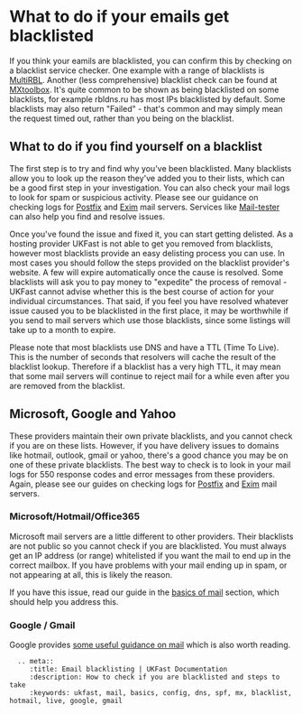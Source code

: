 # What to do if your emails get blacklisted

If you think your eamils are blacklisted, you can confirm this by checking on a blacklist service checker. One example with a range of blacklists is [MultiRBL](http://multirbl.valli.org/). Another (less comprehensive) blacklist check can be found at [MXtoolbox](https://mxtoolbox.com/). It's quite common to be shown as being blacklisted on some blacklists, for example rbldns.ru has most IPs blacklisted by default. Some blacklists may also return "Failed" - that's common and may simply mean the request timed out, rather than you being on the blacklist.

## What to do if you find yourself on a blacklist

The first step is to try and find why you've been blacklisted. Many blacklists allow you to look up the reason they've added you to their lists, which can be a good first step in your investigation. You can also check your mail logs to look for spam or suspicious activity. Please see our guidance on checking logs for [Postfix](/operatingsystems/linux/mail/postfix.html) and [Exim](/operatingsystems/linux/mail/exim.html) mail servers. Services like [Mail-tester](https://www.mail-tester.com/) can also help you find and resolve issues.

Once you've found the issue and fixed it, you can start getting delisted. As a hosting provider UKFast is not able to get you removed from blacklists, however most blacklists provide an easy delisting process you can use. In most cases you should follow the steps provided on the blacklist provider's website. A few will expire automatically once the cause is resolved. Some blacklists will ask you to pay money to "expedite" the process of removal - UKFast cannot advise whether this is the best course of action for your individual circumstances. That said, if you feel you have resolved whatever issue caused you to be blacklisted in the first place, it may be worthwhile if you send to mail servers which use those blacklists, since some listings will take up to a month to expire.

Please note that most blacklists use DNS and have a TTL (Time To Live). This is the number of seconds that resolvers will cache the result of the blacklist lookup. Therefore if a blacklist has a very high TTL, it may mean that some mail servers will continue to reject mail for a while even after you are removed from the blacklist.

## Microsoft, Google and Yahoo

These providers maintain their own private blacklists, and you cannot check if you are on these lists. However, if you have delivery issues to domains like hotmail, outlook, gmail or yahoo, there's a good chance you may be on one of these private blacklists. The best way to check is to look in your mail logs for 550 response codes and error messages from these providers. Again, please see our guides on checking logs for [Postfix](/operatingsystems/linux/mail/postfix.html) and [Exim](/operatingsystems/linux/mail/exim.html) mail servers.

### Microsoft/Hotmail/Office365

Microsoft mail servers are a little different to other providers. Their blacklists are not public so you cannot check if you are blacklisted. You must always get an IP address (or range) whitelisted if you want the mail to end up in the correct mailbox. If you have problems with your mail ending up in spam, or not appearing at all, this is likely the reason.

If you have this issue, read our guide in the [basics of mail](/operatingsystems/linux/mail/mailconfig.html#sending-to-microsoft-hotmail-office365) section, which should help you address this. 

### Google / Gmail

Google provides [some useful guidance on mail](https://support.google.com/mail/answer/81126?hl=en) which is also worth reading.


```eval_rst
  .. meta::
     :title: Email blacklisting | UKFast Documentation
     :description: How to check if you are blacklisted and steps to take
     :keywords: ukfast, mail, basics, config, dns, spf, mx, blacklist, hotmail, live, google, gmail
